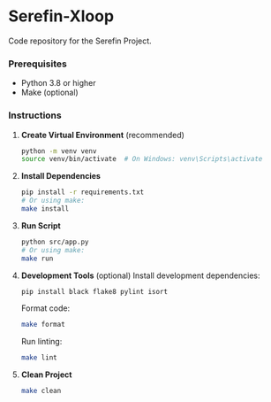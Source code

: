 # Serefin-Xloop
Code repository for the Serefin Project.

### Prerequisites
- Python 3.8 or higher
- Make (optional)

### Instructions

1. **Create Virtual Environment** (recommended)
   ```bash
   python -m venv venv
   source venv/bin/activate  # On Windows: venv\Scripts\activate
   ```

2. **Install Dependencies**
   ```bash
   pip install -r requirements.txt
   # Or using make:
   make install
   ```

3. **Run Script**
   ```bash
   python src/app.py
   # Or using make:
   make run
   ```

4. **Development Tools** (optional)
   Install development dependencies:
   ```bash
   pip install black flake8 pylint isort
   ```

   Format code:
   ```bash
   make format
   ```

   Run linting:
   ```bash
   make lint
   ```

5. **Clean Project**
   ```bash
   make clean
   ```
